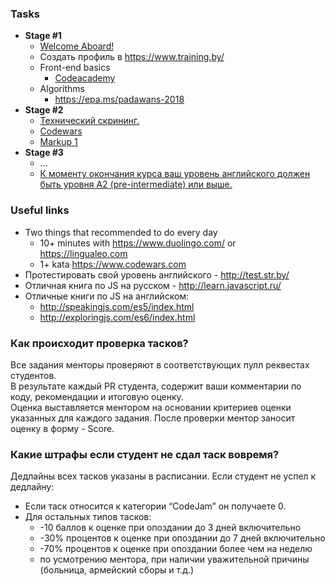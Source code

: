 ### Tasks

- **Stage #1**
  * [Welcome Aboard!](/tasks/welcome-aboard.md)
  * Создать профиль в https://www.training.by/
  * Front-end basics
    * [Codeacademy](/tasks/Codecademy_HTML_CSS_Course.md)
  * Algorithms
    * https://epa.ms/padawans-2018
- **Stage #2**
  * [Технический скрининг.](/tasks/technical-screening.md)
  * [Codewars](/tasks/codewars.md)
  * [Markup 1](/tasks/markup-2018q3.md)
- **Stage #3**
  * ...
  * [К моменту окончания курса ваш уровень английского должен быть уровня A2 (pre-intermediate) или выше.](https://github.com/rolling-scopes-school/tasks/blob/2017-Q3/tasks/english.md)
  
### Useful links
  * Two things that recommended to do every day
    * 10+ minutes with https://www.duolingo.com/ or https://lingualeo.com
    * 1+ kata https://www.codewars.com
  * Протестировать свой уровень английского - http://test.str.by/
  * Отличная книга по JS на русском - http://learn.javascript.ru/
  * Отличные книги по JS на английском:
     * http://speakingjs.com/es5/index.html
     * http://exploringjs.com/es6/index.html

### Как происходит проверка тасков?

Все задания менторы проверяют в соответствующих пулл реквестах студентов.  
В результате каждый PR студента, содержит ваши комментарии по коду, рекомендации и итоговую оценку.  
Оценка выставляется ментором на основании критериев оценки указанных для каждого задания.
После проверки ментор заносит оценку в форму - Score. 

### Какие штрафы если студент не сдал таск вовремя?
Дедлайны всех тасков указаны в расписании. Если студент не успел к дедлайну:
* Если таск относится к категории “CodeJam” он получаете 0.
* Для остальных типов тасков:
   * -10 баллов к оценке при опоздании до 3 дней включительно
   * -30% процентов к оценке при опоздании до 7 дней включительно
   * -70% процентов к оценке при опоздании более чем на неделю
   * по усмотрению ментора, при наличии уважительной причины (больница, армейский сборы и т.д.)
